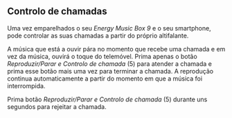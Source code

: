 ## Controlo de chamadas

Uma vez emparelhados o seu *Energy Music Box 9* e o seu smartphone, pode controlar as suas chamadas a partir do próprio altifalante.

A música que está a ouvir pára no momento que recebe uma chamada e em vez da música, ouvirá o toque do telemóvel. Prima apenas o botão *Reproduzir/Parar e Controlo de chamada* (5) para atender a chamada e prima esse botão mais uma vez para terminar a chamada. A reprodução continua automaticamente a partir do momento em que a música foi interrompida.

Prima botão *Reproduzir/Parar e Controlo de chamada* (5) durante uns segundos para rejeitar a chamada.
